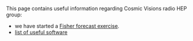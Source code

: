 This page contains useful information regarding Cosmic Visions radio HEP group:

 * we have started a [Fisher forecast exercise](https://www.github.com/radiohep/CVFisher).
 * [list of useful software](./software.md)



